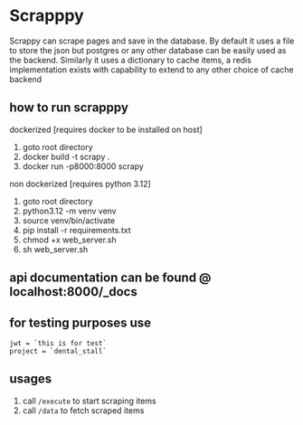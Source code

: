 # Scrapppy
Scrappy can scrape pages and save in the database. By default it uses a file to store the json but postgres or any other database can be easily used as the backend.
Similarly it uses a dictionary to cache items, a redis implementation exists with capability to extend to any other choice of cache backend


## how to run scrapppy

dockerized [requires docker to be installed on host]
1. goto root directory
2. docker build -t scrapy .
3. docker run -p8000:8000 scrapy

non dockerized [requires python 3.12]
1. goto root directory
2. python3.12 -m venv venv
3. source venv/bin/activate
4. pip install -r requirements.txt
5. chmod +x web_server.sh
6. sh web_server.sh


## api documentation can be found @ localhost:8000/_docs


## for testing purposes use 
```
jwt = `this is for test`
project = `dental_stall`
```

## usages 
1. call `/execute` to start scraping items
2. call `/data` to fetch scraped items
